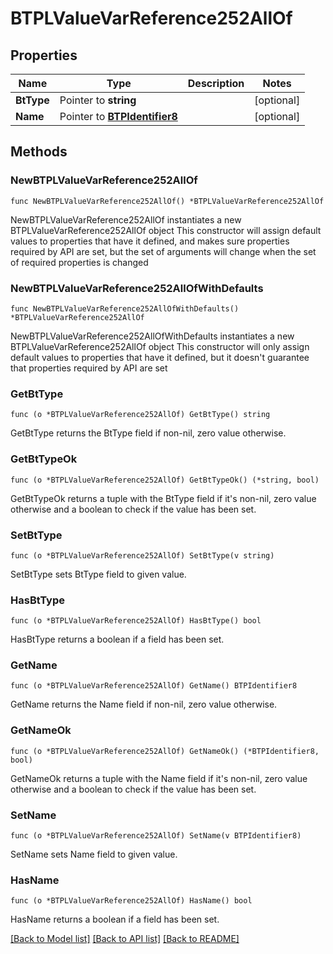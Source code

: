 # BTPLValueVarReference252AllOf

## Properties

Name | Type | Description | Notes
------------ | ------------- | ------------- | -------------
**BtType** | Pointer to **string** |  | [optional] 
**Name** | Pointer to [**BTPIdentifier8**](BTPIdentifier8.md) |  | [optional] 

## Methods

### NewBTPLValueVarReference252AllOf

`func NewBTPLValueVarReference252AllOf() *BTPLValueVarReference252AllOf`

NewBTPLValueVarReference252AllOf instantiates a new BTPLValueVarReference252AllOf object
This constructor will assign default values to properties that have it defined,
and makes sure properties required by API are set, but the set of arguments
will change when the set of required properties is changed

### NewBTPLValueVarReference252AllOfWithDefaults

`func NewBTPLValueVarReference252AllOfWithDefaults() *BTPLValueVarReference252AllOf`

NewBTPLValueVarReference252AllOfWithDefaults instantiates a new BTPLValueVarReference252AllOf object
This constructor will only assign default values to properties that have it defined,
but it doesn't guarantee that properties required by API are set

### GetBtType

`func (o *BTPLValueVarReference252AllOf) GetBtType() string`

GetBtType returns the BtType field if non-nil, zero value otherwise.

### GetBtTypeOk

`func (o *BTPLValueVarReference252AllOf) GetBtTypeOk() (*string, bool)`

GetBtTypeOk returns a tuple with the BtType field if it's non-nil, zero value otherwise
and a boolean to check if the value has been set.

### SetBtType

`func (o *BTPLValueVarReference252AllOf) SetBtType(v string)`

SetBtType sets BtType field to given value.

### HasBtType

`func (o *BTPLValueVarReference252AllOf) HasBtType() bool`

HasBtType returns a boolean if a field has been set.

### GetName

`func (o *BTPLValueVarReference252AllOf) GetName() BTPIdentifier8`

GetName returns the Name field if non-nil, zero value otherwise.

### GetNameOk

`func (o *BTPLValueVarReference252AllOf) GetNameOk() (*BTPIdentifier8, bool)`

GetNameOk returns a tuple with the Name field if it's non-nil, zero value otherwise
and a boolean to check if the value has been set.

### SetName

`func (o *BTPLValueVarReference252AllOf) SetName(v BTPIdentifier8)`

SetName sets Name field to given value.

### HasName

`func (o *BTPLValueVarReference252AllOf) HasName() bool`

HasName returns a boolean if a field has been set.


[[Back to Model list]](../README.md#documentation-for-models) [[Back to API list]](../README.md#documentation-for-api-endpoints) [[Back to README]](../README.md)


